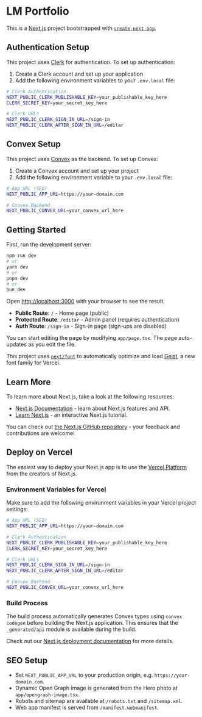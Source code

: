 # LM Portfolio

This is a [Next.js](https://nextjs.org) project bootstrapped with [`create-next-app`](https://nextjs.org/docs/app/api-reference/cli/create-next-app).

## Authentication Setup

This project uses [Clerk](https://clerk.com) for authentication. To set up authentication:

1. Create a Clerk account and set up your application
2. Add the following environment variables to your `.env.local` file:

```bash
# Clerk Authentication
NEXT_PUBLIC_CLERK_PUBLISHABLE_KEY=your_publishable_key_here
CLERK_SECRET_KEY=your_secret_key_here

# Clerk URLs
NEXT_PUBLIC_CLERK_SIGN_IN_URL=/sign-in
NEXT_PUBLIC_CLERK_AFTER_SIGN_IN_URL=/editar
```

## Convex Setup

This project uses [Convex](https://convex.dev) as the backend. To set up Convex:

1. Create a Convex account and set up your project
2. Add the following environment variable to your `.env.local` file:

```bash
# App URL (SEO)
NEXT_PUBLIC_APP_URL=https://your-domain.com

# Convex Backend
NEXT_PUBLIC_CONVEX_URL=your_convex_url_here
```

## Getting Started

First, run the development server:

```bash
npm run dev
# or
yarn dev
# or
pnpm dev
# or
bun dev
```

Open [http://localhost:3000](http://localhost:3000) with your browser to see the result.

- **Public Route**: `/` - Home page (public)
- **Protected Route**: `/editar` - Admin panel (requires authentication)
- **Auth Route**: `/sign-in` - Sign-in page (sign-ups are disabled)

You can start editing the page by modifying `app/page.tsx`. The page auto-updates as you edit the file.

This project uses [`next/font`](https://nextjs.org/docs/app/building-your-application/optimizing/fonts) to automatically optimize and load [Geist](https://vercel.com/font), a new font family for Vercel.

## Learn More

To learn more about Next.js, take a look at the following resources:

- [Next.js Documentation](https://nextjs.org/docs) - learn about Next.js features and API.
- [Learn Next.js](https://nextjs.org/learn) - an interactive Next.js tutorial.

You can check out [the Next.js GitHub repository](https://github.com/vercel/next.js) - your feedback and contributions are welcome!

## Deploy on Vercel

The easiest way to deploy your Next.js app is to use the [Vercel Platform](https://vercel.com/new?utm_medium=default-template&filter=next.js&utm_source=create-next-app&utm_campaign=create-next-app-readme) from the creators of Next.js.

### Environment Variables for Vercel

Make sure to add the following environment variables in your Vercel project settings:

```bash
# App URL (SEO)
NEXT_PUBLIC_APP_URL=https://your-domain.com

# Clerk Authentication
NEXT_PUBLIC_CLERK_PUBLISHABLE_KEY=your_publishable_key_here
CLERK_SECRET_KEY=your_secret_key_here

# Clerk URLs
NEXT_PUBLIC_CLERK_SIGN_IN_URL=/sign-in
NEXT_PUBLIC_CLERK_AFTER_SIGN_IN_URL=/editar

# Convex Backend
NEXT_PUBLIC_CONVEX_URL=your_convex_url_here
```

### Build Process

The build process automatically generates Convex types using `convex codegen` before building the Next.js application. This ensures that the `_generated/api` module is available during the build.

Check out our [Next.js deployment documentation](https://nextjs.org/docs/app/building-your-application/deploying) for more details.

## SEO Setup

- Set `NEXT_PUBLIC_APP_URL` to your production origin, e.g. `https://your-domain.com`.
- Dynamic Open Graph image is generated from the Hero photo at `app/opengraph-image.tsx`.
- Robots and sitemap are available at `/robots.txt` and `/sitemap.xml`.
- Web app manifest is served from `/manifest.webmanifest`.

